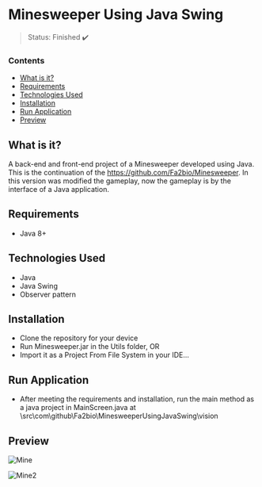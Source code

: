 <h1>Minesweeper Using Java Swing</h1>

> Status: Finished ✔️

### Contents
  
* [What is it?](#what-is-it)
* [Requirements](#requirements)
* [Technologies Used](#technologies)
* [Installation](#installation)
* [Run Application](#run-application)
* [Preview](#preview)

## <a name="what-is-it"></a>What is it?

A back-end and front-end project of a Minesweeper developed using Java. This is the continuation of the https://github.com/Fa2bio/Minesweeper. In this version was modified the gameplay, now the gameplay is by the interface of a Java application.

## <a name="requirements"></a>Requirements

- Java 8+

## <a name="technologies"></a>Technologies Used

- Java
- Java Swing
- Observer pattern

## <a name="installation"></a>Installation

- Clone the repository for your device
- Run Minesweeper.jar in the Utils folder, OR
- Import it as a Project From File System in your IDE...

## <a name="run-application"></a>Run Application

- After meeting the requirements and installation, run the main method as a java project in 
MainScreen.java at \src\com\github\Fa2bio\MinesweeperUsingJavaSwing\vision

## <a name="preview"></a>Preview

![Mine](https://user-images.githubusercontent.com/41877566/200029693-7624c56e-3ad3-4d46-8ba6-1f4ad2996021.png)

![Mine2](https://user-images.githubusercontent.com/41877566/200030037-32c7b839-4b75-4815-b3d2-3131c5f7eccb.png)
